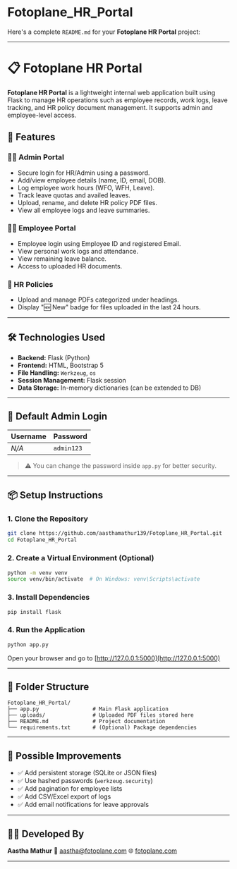 # Fotoplane_HR_Portal
Here's a complete `README.md` for your **Fotoplane HR Portal** project:

---

# 📋 Fotoplane HR Portal

**Fotoplane HR Portal** is a lightweight internal web application built using Flask to manage HR operations such as employee records, work logs, leave tracking, and HR policy document management. It supports admin and employee-level access.

## 🚀 Features

### 👨‍💼 Admin Portal

* Secure login for HR/Admin using a password.
* Add/view employee details (name, ID, email, DOB).
* Log employee work hours (WFO, WFH, Leave).
* Track leave quotas and availed leaves.
* Upload, rename, and delete HR policy PDF files.
* View all employee logs and leave summaries.

### 👩‍💻 Employee Portal

* Employee login using Employee ID and registered Email.
* View personal work logs and attendance.
* View remaining leave balance.
* Access to uploaded HR documents.

### 📄 HR Policies

* Upload and manage PDFs categorized under headings.
* Display "🆕 New" badge for files uploaded in the last 24 hours.

---

## 🛠️ Technologies Used

* **Backend:** Flask (Python)
* **Frontend:** HTML, Bootstrap 5
* **File Handling:** `Werkzeug`, `os`
* **Session Management:** Flask session
* **Data Storage:** In-memory dictionaries (can be extended to DB)

---

## 🔐 Default Admin Login

| Username | Password   |
| -------- | ---------- |
| *N/A*    | `admin123` |

> ⚠️ You can change the password inside `app.py` for better security.

---

## 📦 Setup Instructions

### 1. Clone the Repository

```bash
git clone https://github.com/aasthamathur139/Fotoplane_HR_Portal.git
cd Fotoplane_HR_Portal
```

### 2. Create a Virtual Environment (Optional)

```bash
python -m venv venv
source venv/bin/activate  # On Windows: venv\Scripts\activate
```

### 3. Install Dependencies

```bash
pip install flask
```

### 4. Run the Application

```bash
python app.py
```

Open your browser and go to [http://127.0.0.1:5000](http://127.0.0.1:5000)

---

## 📁 Folder Structure

```
Fotoplane_HR_Portal/
├── app.py                 # Main Flask application
├── uploads/               # Uploaded PDF files stored here
├── README.md              # Project documentation
└── requirements.txt       # (Optional) Package dependencies
```

---

## 🧠 Possible Improvements

* ✅ Add persistent storage (SQLite or JSON files)
* ✅ Use hashed passwords (`werkzeug.security`)
* ✅ Add pagination for employee lists
* ✅ Add CSV/Excel export of logs
* ✅ Add email notifications for leave approvals

---

## 👩‍💼 Developed By
**Aastha Mathur**
📧 [aastha@fotoplane.com](mailto:aastha@fotoplane.com)
🌐 [fotoplane.com](https://fotoplane.com)

---
